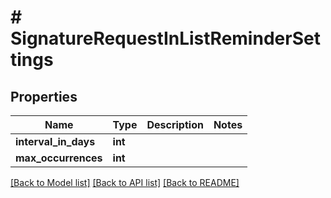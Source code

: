 # # SignatureRequestInListReminderSettings

## Properties

Name | Type | Description | Notes
------------ | ------------- | ------------- | -------------
**interval_in_days** | **int** |  |
**max_occurrences** | **int** |  |

[[Back to Model list]](../../README.md#models) [[Back to API list]](../../README.md#endpoints) [[Back to README]](../../README.md)
